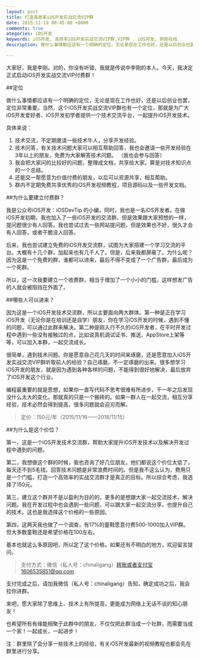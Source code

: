 ```yaml
---
layout: post
title: 打造高效率iOS开发实战交流VIP群
date: 2015-11-19 00:45:08 +0800
comments: true
ategories: iOS开发
keywords: iOS开发, 高效率iOS开发实战交流VIP群,VIP群 , iOS开发, 刚刚在线
description: 做什么事情都应该有一个明确的定位，无论是现在工作也好，还是以后创业也罢，定位非常重要。当然，这个iOS开发实战交流VIP群也有一个定位，那就是为广大iOS开发爱好者、iOS开发初学者提供一个技术交流平台，一起提升iOS开发技术。

---
```


大家好，我是李刚。对的，你没有听错，我就是传说中李刚的本人。今天，我决定正式启动iOS开发实战交流VIP付费群！

##定位

做什么事情都应该有一个明确的定位，无论是现在工作也好，还是以后创业也罢，定位非常重要。当然，这个iOS开发实战交流VIP群也有一个定位，那就是为广大iOS开发爱好者、iOS开发初学者提供一个技术交流平台，一起提升iOS开发技术。

具体来说：

1. 技术交流，不定期邀请一些技术牛人，分享开发经验。
2. 技术问答，有关技术问题大家可以相互帮助回答，我也会邀请一些开发经验在3年以上的朋友，免费为大家解答技术问题。 （我也会参与回答）
3. 我会把大家问的比较好的问题，整理成文档，共享给大家。算是对技术知识点的一个总结。
4. 还能交一帮愿意为价值付费的朋友，以后可以资源共享，相互帮助。
5. 群内不定期免费共享优秀的iOS开发视频教程，项目源码以及一些开发文档。

##为什么要建立付费群？

我是公众号iOS开发：iOSDevTip 的小编，同时，我也是一名iOS开发者。在做iOS开发初期，我也加入了一些iOS开发的交流群，但是效果跟大家预想的一样，提问题很少有人回答。我也尝试过去一些网站提问题，但是效果也不好，很久才会有人回答，或者干脆没人回答。

后来，我也尝试建立免费的iOS开发交流群，试图为大家搭建一个学习交流的平台。大概有十几个群，加起来也有几千人了。但是，后来我都屏蔽了。为什么呢？因为这是一个免费的群，谁都可以进来，最后不得不变成了一个广告群，最后成为一个死群。

所以，这一次我要建立一个收费群，相当于增加了一个小小的门槛，这样想发广告的人就会被阻挡在外面了。

##哪些人可以进来？


因为这是一个iOS开发技术交流群，所以主要面向两大群体。第一种是正在学习iOS开发（无论你是在培训还是自学）朋友，你在学习iOS开发的时候，遇到不懂的问题，可以通过此群来解决。第二种是刚入行不久的iOS开发者，在平时开发过程中遇到一些没有接触过的点，比如说真机调试证书、推送、AppStore上架等等，可以加入本群，一起交流成长。


很简单，遇到技术问题。你是愿意自己花几天的时间来琢磨，还是愿意加入iOS开发实战交流VIP群听取前人的经验？自己琢磨，不一定琢磨的出来。很多想学习iOS开发的朋友，就是因为遇到各种各样的问题，不能得到很好地解决，最后放弃了iOS开发这个行业。

编程最重要的就是思想，如果你一直写代码不思考很难有所进步，干一年之后发现没什么太大的变化，那就真的只是一个搬砖的。如果一群人在一起交流，相互分享经验，技术必然会得到提高，很多问题就会迎刃而解。


>定价：150元/年（2015/11/16——2016/11/15）


##为什么是这个价位？


第一，这是一个iOS开发技术交流群，帮助大家提升iOS开发技术以及解决开发过程中遇到的问题。

第二，我想做这个群的时候，我也咨询了好几位朋友。他们都说这个价位太低了，每天还不到5毛钱。回答技术问题是非常浪费时间的。但是我不这么认为，费用只是一个门槛，打造一个高效率的实战交流群才是真正的目标。所以综合考虑，我选择了150元。

第三，建立这个群并不是以盈利为目的的，更多的是想跟大家一起交流技术，解决问题。我在开发过程中也会遇到一些问题，可以跟大家一起交流分享，也提升自己的技术。这也是我选择这个价格的一些原因。

第四，这两天我也做了一个调查，有17%的童鞋愿意付费500-1000加入VIP群。但大多数童鞋还是希望价格在100左右。

基本也就这么多原因吧，所以定了这个价格。如果还有不明白的地方，欢迎留言提问。

>支付方式：微信（私人号：chinaligang）转账或者支付宝1606535851@qq.com

支付完成之后，请加我微信（私人号：chinaligang）告知，确定成功之后，我会拉你进群。

来吧，愿大家除了思维上、技术上有所提高，更能成为网络上无话不谈的知心朋友！

也希望所有有缘能相聚于此群中的朋友，不仅仅把此群当成一个社群，而需要当成一个家！一起成长，一起进步！

注：群里除了会分享一些技术上的经验，有关iOS开发最新的视频教程也都会先在群里进行分享。

